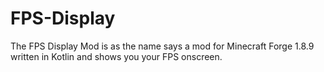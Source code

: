 # FPS-Display
The FPS Display Mod is as the name says a mod for Minecraft Forge 1.8.9 written in Kotlin and shows you your FPS onscreen.
